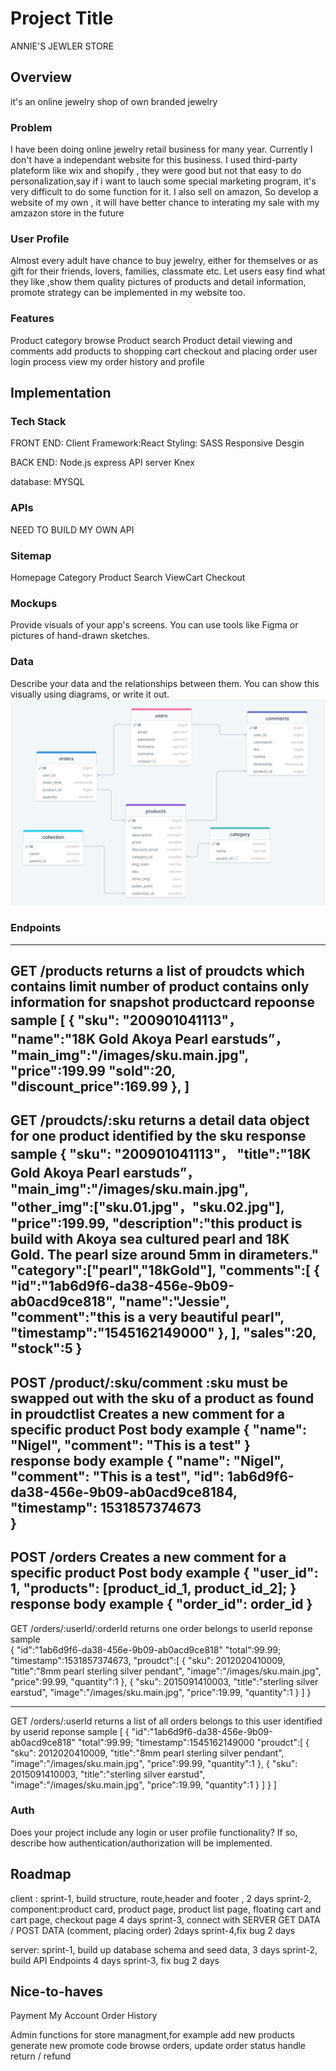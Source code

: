 # Project Title
ANNIE'S JEWLER STORE
## Overview

it's an online jewelry shop of own branded jewelry

### Problem

I have been doing online jewelry retail business for many year. Currently I don't have a independant website for this business.
I used third-party plateform like wix and shopify , they were good but not that easy to do personalization,say if i want to lauch some special marketing program,
it's very difficult to do some function for it.
I also sell on amazon, So develop a website of my own , it will have better chance to interating my sale with my amzazon store in the future 

### User Profile
Almost every adult have chance to buy jewelry, either for themselves or as gift for their friends, lovers, families, classmate etc.
Let users easy find what they like ,show them quality pictures of products and detail information, promote strategy can be implemented in my website too.

### Features

Product category browse
Product search
Product detail viewing and comments
add products to shopping cart
checkout and placing order
user login process
view my order history and profile

## Implementation

### Tech Stack
FRONT END:
Client Framework:React
Styling: SASS
Responsive Desgin

BACK END:
Node.js 
express API server
Knex

database:
MYSQL

### APIs
NEED TO BUILD MY OWN API

### Sitemap
Homepage
Category
Product
Search
ViewCart
Checkout



### Mockups

Provide visuals of your app's screens. You can use tools like Figma or pictures of hand-drawn sketches.

### Data

Describe your data and the relationships between them. You can show this visually using diagrams, or write it out. 
![Database Design](/public/images/db.png)
### Endpoints
--------------------------------------------------------------------
GET /products
returns a list of proudcts which contains limit number of product
contains only information for snapshot productcard
repoonse sample 
[
    {
    "sku": "200901041113"，
    "name":"18K Gold Akoya Pearl earstuds”，
    "main_img":"/images/sku.main.jpg",
    "price":199.99
    "sold":20,
    "discount_price":169.99
    },
]
--------------------------------------------------------------------
GET /proudcts/:sku
returns a detail data object for one product identified by the sku
response sample
{
    "sku": "200901041113"，
    "title":"18K Gold Akoya Pearl earstuds”，    
    "main_img":"/images/sku.main.jpg",
    "other_img":["sku.01.jpg"，"sku.02.jpg"],
    "price":199.99,
    "description":"this product is build with Akoya sea cultured pearl and 18K Gold. The pearl size around 5mm in dirameters."
    "category":["pearl","18kGold"],
    "comments":[
        {
            "id":"1ab6d9f6-da38-456e-9b09-ab0acd9ce818",
            "name":"Jessie",            
            "comment":"this is a very beautiful pearl",
            "timestamp":"1545162149000"
        },
    ],
    "sales":20,
    "stock":5
}
--------------------------------------------------------------------
POST /product/:sku/comment
:sku must be swapped out with the sku of a product as found in proudctlist
Creates a new comment for a specific product
Post body example
{
    "name": "Nigel",
    "comment": "This is a test"
}            
response body example
{
    "name": "Nigel",
    "comment": "This is a test",
    "id": 1ab6d9f6-da38-456e-9b09-ab0acd9ce8184,
    "timestamp": 1531857374673        
}
--------------------------------------------------------------------
POST /orders
Creates a new comment for a specific product
Post body example
{
    "user_id": 1,
    "products": [product_id_1, product_id_2];
}            
response body example
{
    "order_id": order_id
}
--------------------------------------------------------------------
GET /orders/:userId/:orderId
returns one order belongs to userId
reponse sample        
    {
        "id":"1ab6d9f6-da38-456e-9b09-ab0acd9ce818"
        "total":99.99;
        "timestamp":1531857374673,
        "proudct":[
            {
                "sku": 2012020410009,
                "title":"8mm pearl sterling silver pendant",
                "image":"/images/sku.main.jpg",
                "price":99.99,
                "quantity":1
            },
            {
                "sku": 2015091410003,
                "title":"sterling silver earstud",
                "image":"/images/sku.main.jpg",
                "price":19.99,
                "quantity":1
            }
        ]
    }

--------------------------------------------------------------------
GET /orders/:userId
returns a list of all orders belongs to this user identified by userid
reponse sample
[
    {
        "id":"1ab6d9f6-da38-456e-9b09-ab0acd9ce818"
        "total":99.99;
        "timestamp":1545162149000
        "proudct":[
            {
                "sku": 2012020410009,
                "title":"8mm pearl sterling silver pendant",
                "image":"/images/sku.main.jpg",
                "price":99.99,
                "quantity":1
            },
            {
                "sku": 2015091410003,
                "title":"sterling silver earstud",
                "image":"/images/sku.main.jpg",
                "price":19.99,
                "quantity":1
            }
        ]
    }
]

### Auth

Does your project include any login or user profile functionality? If so, describe how authentication/authorization will be implemented.

## Roadmap
client :
sprint-1, build structure, route,header and footer , 2 days
sprint-2, component:product card, product page, product list page, floating cart and cart page, checkout page 4 days
sprint-3, connect with SERVER GET DATA / POST DATA (comment, placing order) 2days
sprint-4,fix bug 2 days

server:
sprint-1, build up database schema and seed data, 3 days
sprint-2, build API Endpoints 4 days
sprint-3, fix bug 2 days

## Nice-to-haves
Payment
My Account
Order History

Admin functions for store managment,for example
add new products
generate new promote code
browse orders, update order status
handle return / refund

